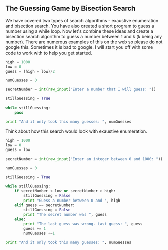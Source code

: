 ## The Guessing Game by Bisection Search

We have covered two types of search algorithms - exaustive enumeration and bisection search.  You have also created a short program to guess a number using a while loop.  Now let's combine these ideas and create a bisection search algorithm to guess a number between 1 and k (k being any number).  There are numerous examples of this on the web so please do not google this.  Sometimes it is bad to google.  I will start you off with some code to work with to help you get started.

```python
high = 1000
low = 0
guess = (high + low)/2

numGuesses = 0

secretNumber = int(raw_input("Enter a number that I will guess: "))

stillGuessing = True 

while stillGuessing:
	pass

print "And it only took this many guesses: ", numGuesses
```

Think about how this search would look with exaustive enumeration.  

```python
high = 1000
low = 0
guess = low

secretNumber = int(raw_input("Enter an integer between 0 and 1000: "))

numGuesses = 0

stillGuessing = True 

while stillGuessing:
	if secretNumber < low or secretNumber > high:
		stillGuessing = False
		print "Guess a number between 0 and ", high
	elif guess == secretNumber:
		stillGuessing = False
		print "The secret number was ", guess
	else:
		print "The last guess was wrong. Last guess: ", guess
		guess += 1
		numGuesses +=1

print "And it only took this many guesses: ", numGuesses
```